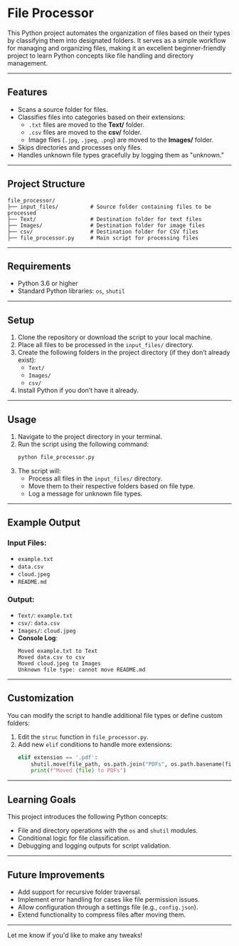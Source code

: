 # **File Processor**

This Python project automates the organization of files based on their types by classifying them into designated folders. It serves as a simple workflow for managing and organizing files, making it an excellent beginner-friendly project to learn Python concepts like file handling and directory management.

---

## **Features**
- Scans a source folder for files.
- Classifies files into categories based on their extensions:
  - `.txt` files are moved to the **Text/** folder.
  - `.csv` files are moved to the **csv/** folder.
  - Image files (`.jpg`, `.jpeg`, `.png`) are moved to the **Images/** folder.
- Skips directories and processes only files.
- Handles unknown file types gracefully by logging them as "unknown."

---

## **Project Structure**
```
file_processor/
├── input_files/          # Source folder containing files to be processed
├── Text/                 # Destination folder for text files
├── Images/               # Destination folder for image files
├── csv/                  # Destination folder for CSV files
├── file_processor.py     # Main script for processing files
```

---

## **Requirements**
- Python 3.6 or higher
- Standard Python libraries: `os`, `shutil`

---

## **Setup**
1. Clone the repository or download the script to your local machine.
2. Place all files to be processed in the `input_files/` directory.
3. Create the following folders in the project directory (if they don’t already exist):
   - `Text/`
   - `Images/`
   - `csv/`
4. Install Python if you don’t have it already.

---

## **Usage**
1. Navigate to the project directory in your terminal.
2. Run the script using the following command:
   ```bash
   python file_processor.py
   ```
3. The script will:
   - Process all files in the `input_files/` directory.
   - Move them to their respective folders based on file type.
   - Log a message for unknown file types.

---

## **Example Output**
### Input Files:
- `example.txt`
- `data.csv`
- `cloud.jpeg`
- `README.md`

### Output:
- `Text/`: `example.txt`
- `csv/`: `data.csv`
- `Images/`: `cloud.jpeg`
- **Console Log**:
  ```
  Moved example.txt to Text
  Moved data.csv to csv
  Moved cloud.jpeg to Images
  Unknown file type: cannot move README.md
  ```

---

## **Customization**
You can modify the script to handle additional file types or define custom folders:
1. Edit the `struc` function in `file_processor.py`.
2. Add new `elif` conditions to handle more extensions:
   ```python
   elif extension == '.pdf':
       shutil.move(file_path, os.path.join("PDFs", os.path.basename(file_path)))
       print(f"Moved {file} to PDFs")
   ```

---

## **Learning Goals**
This project introduces the following Python concepts:
- File and directory operations with the `os` and `shutil` modules.
- Conditional logic for file classification.
- Debugging and logging outputs for script validation.

---

## **Future Improvements**
- Add support for recursive folder traversal.
- Implement error handling for cases like file permission issues.
- Allow configuration through a settings file (e.g., `config.json`).
- Extend functionality to compress files after moving them.

---

Let me know if you'd like to make any tweaks!
